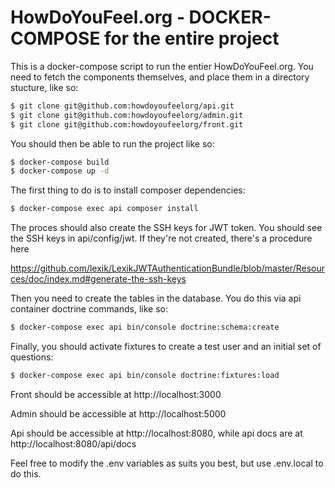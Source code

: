 HowDoYouFeel.org - DOCKER-COMPOSE for the entire project
=========================

This is a docker-compose script to run the entier HowDoYouFeel.org. You need to fetch the components themselves, and place them
in a directory stucture, like so:

```bash
$ git clone git@github.com:howdoyoufeelorg/api.git  
$ git clone git@github.com:howdoyoufeelorg/admin.git
$ git clone git@github.com:howdoyoufeelorg/front.git
```

You should then be able to run the project like so:

```bash
$ docker-compose build
$ docker-compose up -d
```

The first thing to do is to install composer dependencies:

```bash
$ docker-compose exec api composer install
```

The proces should also create the SSH keys for JWT token. You should see the SSH keys in api/config/jwt. 
If they're not created, there's a procedure here  

https://github.com/lexik/LexikJWTAuthenticationBundle/blob/master/Resources/doc/index.md#generate-the-ssh-keys

Then you need to create the tables in the database. You do this via api container doctrine commands, like so:

```bash
$ docker-compose exec api bin/console doctrine:schema:create 
```

Finally, you should activate fixtures to create a test user and an initial set of questions:
 
```bash
$ docker-compose exec api bin/console doctrine:fixtures:load
```

Front should be accessible at http://localhost:3000

Admin should be accessible at http://localhost:5000

Api should be accessible at http://localhost:8080, while api docs are at http://localhost:8080/api/docs

Feel free to modify the .env variables as suits you best, but use .env.local to do this.


